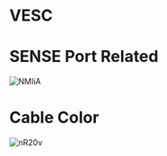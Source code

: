 # VESC 
# SENSE Port Related
![NMIiA](https://user-images.githubusercontent.com/45313904/169816632-223337b2-7ec7-409d-9968-ef38b181d919.png)
# Cable Color 
![nR20v](https://user-images.githubusercontent.com/45313904/169816806-2a36b92f-1434-40c2-84a3-9f5d077300ed.png)


